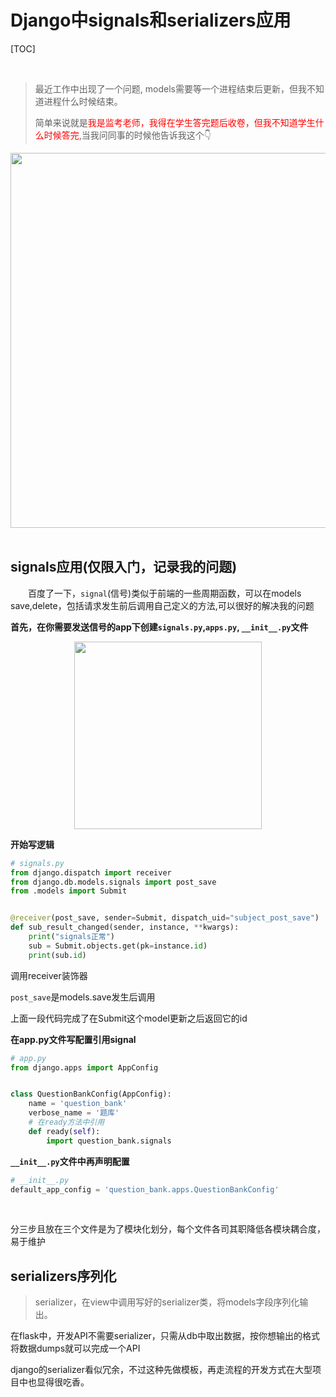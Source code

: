 # Django中signals和serializers应用

[TOC]

<br>

> 最近工作中出现了一个问题, models需要等一个进程结束后更新，但我不知道进程什么时候结束。
>
> 简单来说就是<font color=red>我是监考老师，我得在学生答完题后收卷，但我不知道学生什么时候答完</font>,当我问同事的时候他告诉我这个👇

<center><img src="http://qiniu.s001.xin/dufd4.jpg" width=600></center>



<br>

## signals应用(仅限入门，记录我的问题)

&ensp;&ensp;&ensp;&ensp;百度了一下，`signal`(信号)类似于前端的一些周期函数，可以在models save,delete，包括请求发生前后调用自己定义的方法,可以很好的解决我的问题

**首先，在你需要发送信号的app下创建`signals.py`,`apps.py`, `__init__.py`文件**

<center><img src="http://qiniu.s001.xin/9ugu2.jpg" width=300></center>

**开始写逻辑**

```python
# signals.py
from django.dispatch import receiver
from django.db.models.signals import post_save
from .models import Submit


@receiver(post_save, sender=Submit, dispatch_uid="subject_post_save")
def sub_result_changed(sender, instance, **kwargs):
    print("signals正常")
    sub = Submit.objects.get(pk=instance.id)
    print(sub.id)
```

调用receiver装饰器

`post_save`是models.save发生后调用

上面一段代码完成了在Submit这个model更新之后返回它的id

**在app.py文件写配置引用signal**

```python
# app.py
from django.apps import AppConfig


class QuestionBankConfig(AppConfig):
    name = 'question_bank'
    verbose_name = '题库'
	# 在ready方法中引用
    def ready(self):
        import question_bank.signals
```

**`__init__.py`文件中再声明配置**

```python
# __init__.py
default_app_config = 'question_bank.apps.QuestionBankConfig'
```

<br>

分三步且放在三个文件是为了模块化划分，每个文件各司其职降低各模块耦合度，易于维护



## serializers序列化

> serializer，在view中调用写好的serializer类，将models字段序列化输出。

在flask中，开发API不需要serializer，只需从db中取出数据，按你想输出的格式将数据dumps就可以完成一个API

django的serializer看似冗余，不过这种先做模板，再走流程的开发方式在大型项目中也显得很吃香。